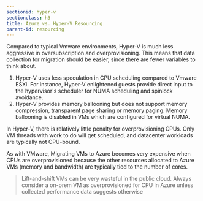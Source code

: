 ```yaml
---
sectionid: hyper-v
sectionclass: h3
title: Azure vs. Hyper-V Resourcing
parent-id: resourcing
---
```


Compared to typical Vmware environments, Hyper-V is much less aggressive in oversubscription and overprovisioning. This means that data collection for migration should be easier, since there are fewer variables to think about.

1. Hyper-V uses less speculation in CPU scheduling compared to Vmware ESXi. For instance, Hyper-V enlightened guests provide direct input to the hypervisor's scheduler for NUMA scheduling and spinlock avoidance.
2. Hyper-V provides memory ballooning but does not support memory compression, transparent page sharing or memory paging. Memory ballooning is disabled in VMs which are configured for virtual NUMA.

In Hyper-V, there is relatively little penalty for overprovisioning CPUs. Only VM threads with work to do will get scheduled, and datacenter workloads are typically not CPU-bound.

As with VMware, Migrating VMs to Azure becomes very expensive when CPUs are overprovisioned because the other resources allocated to Azure VMs (memory and bandwidth) are typically tied to the number of cores.

> Lift-and-shift VMs can be very wasteful in the public cloud. Always consider a on-prem VM as overprovisioned for CPU in Azure unless collected performance data suggests otherwise


